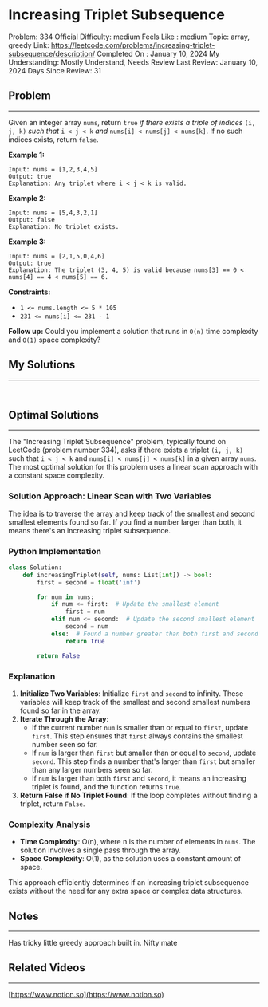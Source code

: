 # Increasing Triplet Subsequence

Problem: 334
Official Difficulty: medium
Feels Like : medium
Topic: array, greedy
Link: https://leetcode.com/problems/increasing-triplet-subsequence/description/
Completed On : January 10, 2024
My Understanding: Mostly Understand, Needs Review
Last Review: January 10, 2024
Days Since Review: 31

## Problem

---

Given an integer array `nums`, return `true` *if there exists a triple of indices* `(i, j, k)` *such that* `i < j < k` *and* `nums[i] < nums[j] < nums[k]`. If no such indices exists, return `false`.

**Example 1:**

```
Input: nums = [1,2,3,4,5]
Output: true
Explanation: Any triplet where i < j < k is valid.

```

**Example 2:**

```
Input: nums = [5,4,3,2,1]
Output: false
Explanation: No triplet exists.

```

**Example 3:**

```
Input: nums = [2,1,5,0,4,6]
Output: true
Explanation: The triplet (3, 4, 5) is valid because nums[3] == 0 < nums[4] == 4 < nums[5] == 6.

```

**Constraints:**

- `1 <= nums.length <= 5 * 105`
- `231 <= nums[i] <= 231 - 1`

**Follow up:** Could you implement a solution that runs in `O(n)` time complexity and `O(1)` space complexity?

## My Solutions

---

```python

```

```python

```

## Optimal Solutions

---

The "Increasing Triplet Subsequence" problem, typically found on LeetCode (problem number 334), asks if there exists a triplet `(i, j, k)` such that `i < j < k` and `nums[i] < nums[j] < nums[k]` in a given array `nums`. The most optimal solution for this problem uses a linear scan approach with a constant space complexity.

### Solution Approach: Linear Scan with Two Variables

The idea is to traverse the array and keep track of the smallest and second smallest elements found so far. If you find a number larger than both, it means there's an increasing triplet subsequence.

### Python Implementation

```python
class Solution:
    def increasingTriplet(self, nums: List[int]) -> bool:
        first = second = float('inf')

        for num in nums:
            if num <= first:  # Update the smallest element
                first = num
            elif num <= second:  # Update the second smallest element
                second = num
            else:  # Found a number greater than both first and second
                return True

        return False

```

### Explanation

1. **Initialize Two Variables**: Initialize `first` and `second` to infinity. These variables will keep track of the smallest and second smallest numbers found so far in the array.
2. **Iterate Through the Array**:
    - If the current number `num` is smaller than or equal to `first`, update `first`. This step ensures that `first` always contains the smallest number seen so far.
    - If `num` is larger than `first` but smaller than or equal to `second`, update `second`. This step finds a number that's larger than `first` but smaller than any larger numbers seen so far.
    - If `num` is larger than both `first` and `second`, it means an increasing triplet is found, and the function returns `True`.
3. **Return False if No Triplet Found**: If the loop completes without finding a triplet, return `False`.

### Complexity Analysis

- **Time Complexity**: O(n), where n is the number of elements in `nums`. The solution involves a single pass through the array.
- **Space Complexity**: O(1), as the solution uses a constant amount of space.

This approach efficiently determines if an increasing triplet subsequence exists without the need for any extra space or complex data structures.

## Notes

---

 Has tricky little greedy approach built in. Nifty mate

## Related Videos

---

[https://www.notion.so](https://www.notion.so)